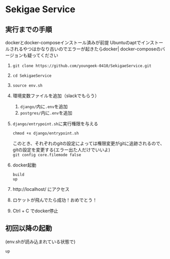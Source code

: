 # Sekigae Service


## 実行までの手順
dockerとdocker-composeインストール済みが前提
Ubuntuのaptでインストールされるやつはかなり古いのでエラーが起きたらdocker| docker-composeのバージョンも疑ってください

1. `git clone https://github.com/youngeek-0410/SekigaeService.git`

1. `cd SekigaeService`

1. `source env.sh`

1. 環境変数ファイルを追加（slackでもらう）

   1. `django/`内に`.env`を追加
   1. `postgres/`内に`.env`を追加

1. `django/entrypoint.sh`に実行権限を与える

   ```
   chmod +x django/entrypoint.sh
   ```
   このとき、それぞれのgitの設定によっては権限変更がgitに追跡されるので、gitの設定を変更する(エラー出た人だけでいいよ)  
   `git config core.filemode false`

1. docker起動

   ```
   build
   up
   ```

1. http://localhost/ にアクセス

1. ロケットが飛んでたら成功！おめでとう！

1. Ctrl + C でdocker停止

## 初回以降の起動
(env.shが読み込まれている状態で)
```
up
```
